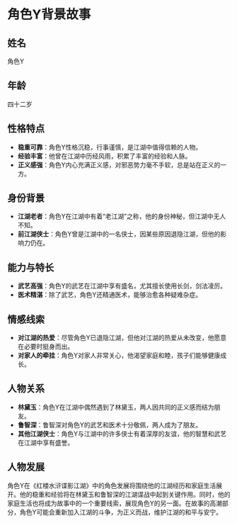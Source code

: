 # 角色Y背景故事

## 姓名
角色Y

## 年龄
四十二岁

## 性格特点
- **稳重可靠**：角色Y性格沉稳，行事谨慎，是江湖中值得信赖的人物。
- **经验丰富**：他曾在江湖中历经风雨，积累了丰富的经验和人脉。
- **正义感强**：角色Y内心充满正义感，对邪恶势力毫不手软，总是站在正义的一方。

## 身份背景
- **江湖老者**：角色Y在江湖中有着“老江湖”之称，他的身份神秘，但江湖中无人不知。
- **前江湖侠士**：角色Y曾是江湖中的一名侠士，因某些原因退隐江湖，但他的影响力仍在。

## 能力与特长
- **武艺高强**：角色Y的武艺在江湖中享有盛名，尤其擅长使用长剑，剑法凌厉。
- **医术精湛**：除了武艺，角色Y还精通医术，能够治愈各种疑难杂症。

## 情感线索
- **对江湖的热爱**：尽管角色Y已退隐江湖，但他对江湖的热爱从未改变，他愿意在必要时挺身而出。
- **对家人的牵挂**：角色Y对家人非常关心，他渴望家庭和睦，孩子们能够健康成长。

## 人物关系
- **林黛玉**：角色Y在江湖中偶然遇到了林黛玉，两人因共同的正义感而结为朋友。
- **鲁智深**：鲁智深对角色Y的武艺和医术十分敬佩，两人成为了朋友。
- **其他江湖侠士**：角色Y与江湖中的许多侠士有着深厚的友谊，他的智慧和武艺在江湖中享有盛誉。

## 人物发展
角色Y在《红楼水浒谍影江湖》中的角色发展将围绕他的江湖经历和家庭生活展开。他的稳重和经验将在林黛玉和鲁智深的江湖谍战中起到关键作用。同时，他的家庭生活也将成为故事中的一个重要线索，展现角色Y的另一面。在故事的高潮部分，角色Y可能会重新加入江湖的斗争，为正义而战，维护江湖的和平与安宁。